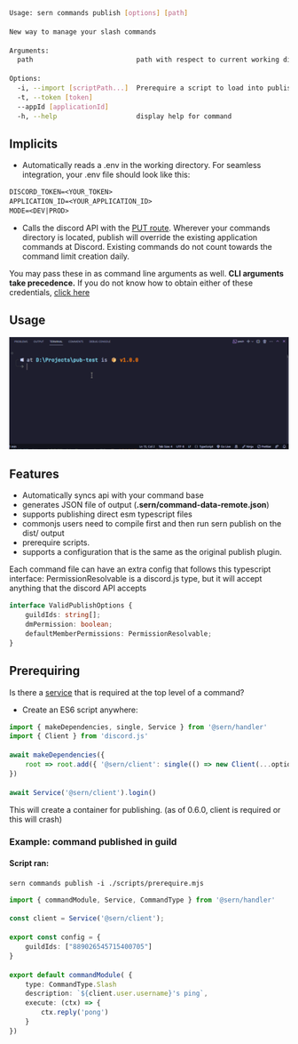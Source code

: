 ```sh
Usage: sern commands publish [options] [path]

New way to manage your slash commands

Arguments:
  path                          path with respect to current working directory that will locate all published files

Options:
  -i, --import [scriptPath...]  Prerequire a script to load into publisher
  -t, --token [token]
  --appId [applicationId]
  -h, --help                    display help for command
```
## Implicits
- Automatically reads a .env in the working directory. For seamless integration, your .env file should look like this:
```txt title=".env" 
DISCORD_TOKEN=<YOUR_TOKEN>
APPLICATION_ID=<YOUR_APPLICATION_ID>
MODE=<DEV|PROD>
```
- Calls the discord API with the [PUT route](https://discord.com/developers/docs/interactions/application-commands#bulk-overwrite-global-application-commands). Wherever your commands directory is located, publish will override the existing application commands at Discord. Existing commands do not count towards the command limit creation daily. 

You may pass these in as command line arguments as well. **CLI arguments take precedence.**
If you do not know how to obtain either of these credentials, [click here](https://github.com/reactiflux/discord-irc/wiki/Creating-a-discord-bot-&-getting-a-token)

## Usage 

![usage](../../static/img/Code_-_Insiders_2kTVzm0uIQ.gif)


## Features
- Automatically syncs api with your command base
- generates JSON file of output (**.sern/command-data-remote.json**)
- supports publishing direct esm typescript files
- commonjs users need to compile first and then run sern publish on the dist/ output
- prerequire scripts.
- supports a configuration that is the same as the original publish plugin.


Each command file can have an extra config that follows this typescript interface:
PermissionResolvable is a discord.js type, but it will accept anything that the discord API accepts

```ts 
interface ValidPublishOptions {
	guildIds: string[];
	dmPermission: boolean;
	defaultMemberPermissions: PermissionResolvable;
}

```
## Prerequiring 
Is there a [service](../guide/walkthrough/services) that is required at the top level of a command?
- Create an ES6 script anywhere: 

```ts title="scripts/prerequire.mjs"
import { makeDependencies, single, Service } from '@sern/handler'
import { Client } from 'discord.js'

await makeDependencies({
    root => root.add({ '@sern/client': single(() => new Client(...options) }))    
}) 

await Service('@sern/client').login()
```
This will create a container for publishing. (as of 0.6.0, client is required or this will crash)

### Example: command published in guild

#### Script ran:
```
sern commands publish -i ./scripts/prerequire.mjs
```
```ts title=src/commands/ping.ts
import { commandModule, Service, CommandType } from '@sern/handler'

const client = Service('@sern/client');

export const config = { 
    guildIds: ["889026545715400705"]
}

export default commandModule( {
    type: CommandType.Slash
    description: `${client.user.username}'s ping`,
    execute: (ctx) => { 
        ctx.reply('pong')
    }
})

```
